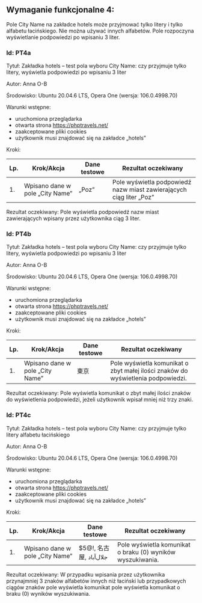 ## Wymaganie funkcjonalne 4:
Pole City Name na zakładce hotels może przyjmować tylko litery i tylko alfabetu łacińskiego. Nie można używać innych alfabetów. Pole rozpoczyna wyświetlanie podpowiedzi po wpisaniu 3 liter.

### Id: PT4a

Tytuł: Zakładka hotels –  test pola wyboru City Name: czy przyjmuje tylko litery, wyświetla podpowiedzi po wpisaniu 3 liter

Autor: Anna O-B

Środowisko: Ubuntu 20.04.6 LTS, Opera One (wersja: 106.0.4998.70)

Warunki wstępne:

- uruchomiona przeglądarka
- otwarta strona https://phptravels.net/
- zaakceptowane pliki cookies
- użytkownik musi znajdować się na zakładce „hotels”

Kroki:

| Lp. | Krok/Akcja | Dane testowe | Rezultat oczekiwany |
| --- | ---------- | ------------ | ------------------- |
| 1.  |  Wpisano dane w pole „City Name” | „Poz”| Pole wyświetla podpowiedź nazw miast zawierających ciąg liter „Poz” |


Rezultat oczekiwany:
Pole wyświetla podpowiedź nazw miast zawierających wpisany przez użytkownika ciąg 3 liter.


### Id: PT4b

Tytuł: Zakładka hotels –  test pola wyboru City Name: czy przyjmuje tylko litery, wyświetla podpowiedzi po wpisaniu 3 liter

Autor: Anna O-B

Środowisko: Ubuntu 20.04.6 LTS, Opera One (wersja: 106.0.4998.70)

Warunki wstępne:

- uruchomiona przeglądarka
- otwarta strona https://phptravels.net/
- zaakceptowane pliki cookies
- użytkownik musi znajdować się na zakładce „hotels”

Kroki:

| Lp. | Krok/Akcja | Dane testowe | Rezultat oczekiwany |
| --- | ---------- | ------------ | ------------------- |
| 1.  |  Wpisano dane w pole „City Name” | 東京 | Pole wyświetla komunikat o zbyt małej ilości znaków do wyświetlenia podpowiedzi. |


Rezultat oczekiwany:
Pole wyświetla komunikat o zbyt małej ilości znaków do wyświetlenia podpowiedzi, jeżeli użytkownik wpisał mniej niż trzy znaki.

### Id: PT4c

Tytuł: Zakładka hotels –  test pola wyboru City Name: czy przyjmuje tylko litery alfabetu łacińskiego

Autor: Anna O-B

Środowisko: Ubuntu 20.04.6 LTS, Opera One (wersja: 106.0.4998.70)

Warunki wstępne:

- uruchomiona przeglądarka
- otwarta strona https://phptravels.net/
- zaakceptowane pliki cookies
- użytkownik musi znajdować się na zakładce „hotels”

Kroki:

| Lp. | Krok/Akcja | Dane testowe | Rezultat oczekiwany |
| --- | ---------- | ------------ | ------------------- |
| 1.  |  Wpisano dane w pole „City Name” | $5@!, 名古屋, جلال‌آباد | Pole wyświetla komunikat o braku (0) wyników wyszukiwania. |


Rezultat oczekiwany:
W przypadku wpisania przez użytkownika przynajmniej 3 znaków alfabetów innych niż łaciński lub przypadkowych ciągów znaków pole wyświetla komunikat pole wyświetla komunikat o braku (0) wyników wyszukiwania.

